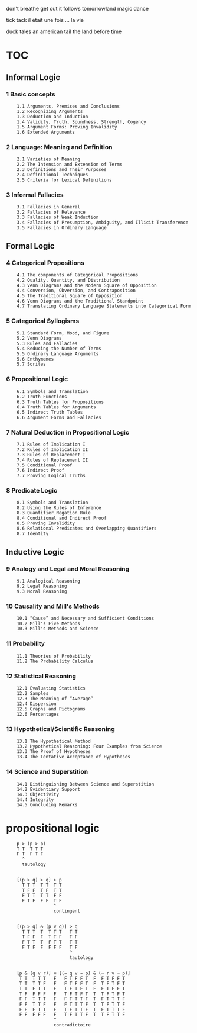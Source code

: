 don't breathe
get out
it follows
tomorrowland
magic dance

tick tack
il était une fois ... la vie

duck tales
an american tail
the land before time

# TOC
## Informal Logic
### 1 Basic concepts

        1.1 Arguments, Premises and Conclusions
        1.2 Recognizing Arguments
        1.3 Deduction and Induction
        1.4 Validity, Truth, Soundness, Strength, Cogency
        1.5 Argument Forms: Proving Invalidity
        1.6 Extended Arguments

### 2 Language: Meaning and Definition

        2.1 Varieties of Meaning
        2.2 The Intension and Extension of Terms
        2.3 Definitions and Their Purposes
        2.4 Definitional Techniques
        2.5 Criteria for Lexical Definitions

### 3 Informal Fallacies

        3.1 Fallacies in General
        3.2 Fallacies of Relevance
        3.3 Fallacies of Weak Induction
        3.4 Fallacies of Presumption, Ambiguity, and Illicit Transference
        3.5 Fallacies in Ordinary Language

###
## Formal Logic
### 4 Categorical Propositions

        4.1 The components of Categorical Propositions
        4.2 Quality, Quantity, and Distribution
        4.3 Venn Diagrams and the Modern Square of Opposition
        4.4 Conversion, Obversion, and Contraposition
        4.5 The Traditional Square of Opposition
        4.6 Venn Diagrams and the Traditional Standpoint
        4.7 Translating Ordinary Language Statements into Categorical Form


### 5 Categorical Syllogisms

        5.1 Standard Form, Mood, and Figure
        5.2 Venn Diagrams
        5.3 Rules and Fallacies
        5.4 Reducing the Number of Terms
        5.5 Ordinary Language Arguments
        5.6 Enthymemes
        5.7 Sorites

### 6 Propositional Logic

        6.1 Symbols and Translation
        6.2 Truth Functions
        6.3 Truth Tables for Propositions
        6.4 Truth Tables for Arguments
        6.5 Indirect Truth Tables
        6.6 Argument Forms and Fallacies

### 7 Natural Deduction in Propositional Logic

        7.1 Rules of Implication I
        7.2 Rules of Implication II
        7.3 Rules of Replacement I
        7.4 Rules of Replacement II
        7.5 Conditional Proof
        7.6 Indirect Proof
        7.7 Proving Logical Truths

### 8 Predicate Logic

        8.1 Symbols and Translation
        8.2 Using the Rules of Inference
        8.3 Quantifier Negation Rule
        8.4 Conditional and Indirect Proof
        8.5 Proving Invalidity
        8.6 Relational Predicates and Overlapping Quantifiers
        8.7 Identity

##
## Inductive Logic
### 9  Analogy and Legal and Moral Reasoning

        9.1 Analogical Reasoning
        9.2 Legal Reasoning
        9.3 Moral Reasoning

### 10 Causality and Mill's Methods

        10.1 “Cause” and Necessary and Sufficient Conditions
        10.2 Mill's Five Methods
        10.3 Mill's Methods and Science

### 11 Probability

        11.1 Theories of Probability
        11.2 The Probability Calculus

### 12 Statistical Reasoning

        12.1 Evaluating Statistics
        12.2 Samples
        12.3 The Meaning of “Average”
        12.4 Dispersion
        12.5 Graphs and Pictograms
        12.6 Percentages

### 13 Hypothetical/Scientific Reasoning

        13.1 The Hypothetical Method
        13.2 Hypothetical Reasoning: Four Examples from Science
        13.3 The Proof of Hypotheses
        13.4 The Tentative Acceptance of Hypotheses

### 14 Science and Superstition

        14.1 Distinguishing Between Science and Superstition
        14.2 Evidentiary Support
        14.3 Objectivity
        14.4 Integrity
        14.5 Concluding Remarks

##
# propositional logic

        p > (p > p)
        T T  T T T
        F T  F T F
          ^
          tautology


        [(p > q) > q] > p
          T T T  T T  T T
          T F F  T F  T T
          F T T  T T  F F
          F T F  F F  T F
                      ^
                      contingent


        [(p > q) & (p v q)] > q
          T T T  T  T T T   T T
          T F F  F  T T F   T F
          F T T  T  F T T   T T
          F T F  F  F F F   T F
                            ^
                            tautology


        [p & (q v r)] ≡ [(~ q v ~ p) & (~ r v ~ p)]
         T T  T T T   F   F T F F T  F  F T F F T
         T T  T T F   F   F T F F T  F  T F T F T
         T T  F T T   F   T F T F T  F  F T F F T
         T F  F F F   F   T F T F T  T  T F T F T
         F F  T T T   F   F T T T F  T  F T T T F
         F F  T T F   F   F T T T F  T  T F T T F
         F F  F T T   F   T F T T F  T  F T T T F
         F F  F F F   F   T F T T F  T  T F T T F
                      ^
                      contradictoire

